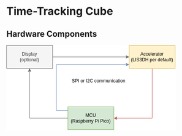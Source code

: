 # Time-Tracking Cube

## Hardware Components

![hardware components](./.assets/hardware-components.png)
